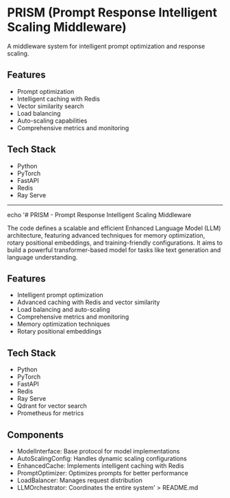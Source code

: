 # PRISM (Prompt Response Intelligent Scaling Middleware)

A middleware system for intelligent prompt optimization and response scaling.

## Features
- Prompt optimization
- Intelligent caching with Redis
- Vector similarity search
- Load balancing
- Auto-scaling capabilities
- Comprehensive metrics and monitoring

## Tech Stack
- Python
- PyTorch
- FastAPI
- Redis
- Ray Serve

-----------------------------------------------------------------------------------------------------------------------------

echo '# PRISM - Prompt Response Intelligent Scaling Middleware

The code defines a scalable and efficient Enhanced Language Model (LLM) architecture, featuring advanced techniques for memory optimization, rotary positional embeddings, and training-friendly configurations. It aims to build a powerful transformer-based model for tasks like text generation and language understanding.

## Features
- Intelligent prompt optimization
- Advanced caching with Redis and vector similarity
- Load balancing and auto-scaling
- Comprehensive metrics and monitoring
- Memory optimization techniques
- Rotary positional embeddings

## Tech Stack
- Python
- PyTorch
- FastAPI
- Redis
- Ray Serve
- Qdrant for vector search
- Prometheus for metrics

## Components
- ModelInterface: Base protocol for model implementations
- AutoScalingConfig: Handles dynamic scaling configurations
- EnhancedCache: Implements intelligent caching with Redis
- PromptOptimizer: Optimizes prompts for better performance
- LoadBalancer: Manages request distribution
- LLMOrchestrator: Coordinates the entire system' > README.md
